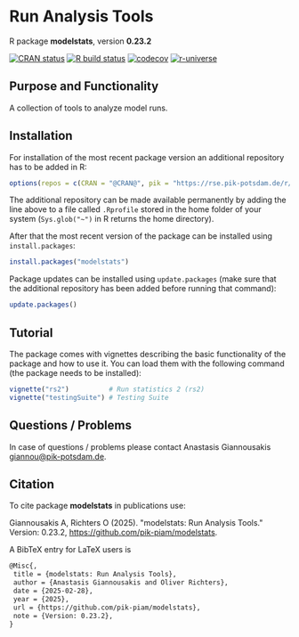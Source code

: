 # Run Analysis Tools

R package **modelstats**, version **0.23.2**

[![CRAN status](https://www.r-pkg.org/badges/version/modelstats)](https://cran.r-project.org/package=modelstats) [![R build status](https://github.com/pik-piam/modelstats/workflows/check/badge.svg)](https://github.com/pik-piam/modelstats/actions) [![codecov](https://codecov.io/gh/pik-piam/modelstats/branch/master/graph/badge.svg)](https://app.codecov.io/gh/pik-piam/modelstats) [![r-universe](https://pik-piam.r-universe.dev/badges/modelstats)](https://pik-piam.r-universe.dev/builds)

## Purpose and Functionality

A collection of tools to analyze model runs.


## Installation

For installation of the most recent package version an additional repository has to be added in R:

```r
options(repos = c(CRAN = "@CRAN@", pik = "https://rse.pik-potsdam.de/r/packages"))
```
The additional repository can be made available permanently by adding the line above to a file called `.Rprofile` stored in the home folder of your system (`Sys.glob("~")` in R returns the home directory).

After that the most recent version of the package can be installed using `install.packages`:

```r 
install.packages("modelstats")
```

Package updates can be installed using `update.packages` (make sure that the additional repository has been added before running that command):

```r 
update.packages()
```

## Tutorial

The package comes with vignettes describing the basic functionality of the package and how to use it. You can load them with the following command (the package needs to be installed):

```r
vignette("rs2")          # Run statistics 2 (rs2)
vignette("testingSuite") # Testing Suite
```

## Questions / Problems

In case of questions / problems please contact Anastasis Giannousakis <giannou@pik-potsdam.de>.

## Citation

To cite package **modelstats** in publications use:

Giannousakis A, Richters O (2025). "modelstats: Run Analysis Tools." Version: 0.23.2, <https://github.com/pik-piam/modelstats>.

A BibTeX entry for LaTeX users is

 ```latex
@Misc{,
  title = {modelstats: Run Analysis Tools},
  author = {Anastasis Giannousakis and Oliver Richters},
  date = {2025-02-28},
  year = {2025},
  url = {https://github.com/pik-piam/modelstats},
  note = {Version: 0.23.2},
}
```
